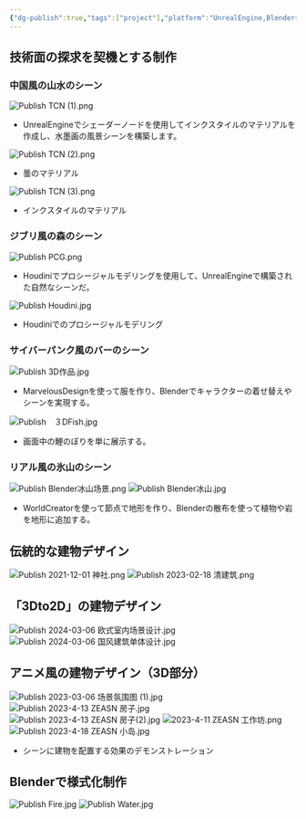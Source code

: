 ```yaml
---
{"dg-publish":true,"tags":["project"],"platform":"UnrealEngine,Blenderなど","dg-note-icon":"2","description":"/","cover":"![](https://github.com/Kairitsuhou/ImageHost/blob/main/Publish%203D%20.png?raw=true)","permalink":"/900.Publish/3D制作実績/","dgPassFrontmatter":true,"noteIcon":"2"}
---
```


## 技術面の探求を契機とする制作
### 中国風の山水のシーン
![Publish TCN (1).png](/img/user/700.Attachments/Publish%20TCN%20(1).png)
- UnrealEngineでシェーダーノードを使用してインクスタイルのマテリアルを作成し、水墨画の風景シーンを構築します。

![Publish TCN (2).png](/img/user/700.Attachments/Publish%20TCN%20(2).png)
- 曇のマテリアル

![Publish TCN (3).png](/img/user/700.Attachments/Publish%20TCN%20(3).png)
- インクスタイルのマテリアル

### ジブリ風の森のシーン
![Publish PCG.png](/img/user/700.Attachments/Publish%20PCG.png)
- Houdiniでプロシージャルモデリングを使用して、UnrealEngineで構築された自然なシーンだ。

![Publish Houdini.jpg](/img/user/700.Attachments/Publish%20Houdini.jpg)
- Houdiniでのプロシージャルモデリング

### サイバーパンク風のバーのシーン
![Publish 3D作品.jpg](/img/user/700.Attachments/Publish%203D%E4%BD%9C%E5%93%81.jpg)
- MarvelousDesignを使って服を作り、Blenderでキャラクターの着せ替えやシーンを実現する。

![Publish　３DFish.jpg](/img/user/700.Attachments/Publish%E3%80%80%EF%BC%93DFish.jpg)
- 画面中の鯉のぼりを単に展示する。

### リアル風の氷山のシーン
![Publish Blender冰山场景.png](/img/user/700.Attachments/Publish%20Blender%E5%86%B0%E5%B1%B1%E5%9C%BA%E6%99%AF.png)
![Publish Blender冰山.jpg](/img/user/700.Attachments/Publish%20Blender%E5%86%B0%E5%B1%B1.jpg)
- WorldCreatorを使って節点で地形を作り、Blenderの散布を使って植物や岩を地形に追加する。

## 伝統的な建物デザイン
![Publish 2021-12-01 神社.png](/img/user/700.Attachments/Publish%202021-12-01%20%E7%A5%9E%E7%A4%BE.png)
![Publish 2023-02-18 清建筑.png](/img/user/700.Attachments/Publish%202023-02-18%20%E6%B8%85%E5%BB%BA%E7%AD%91.png)

## 「3Dto2D」の建物デザイン
![Publish 2024-03-06 欧式室内场景设计.jpg](/img/user/700.Attachments/Publish%202024-03-06%20%E6%AC%A7%E5%BC%8F%E5%AE%A4%E5%86%85%E5%9C%BA%E6%99%AF%E8%AE%BE%E8%AE%A1.jpg)
![Publish 2024-03-06 国风建筑单体设计.jpg](/img/user/700.Attachments/Publish%202024-03-06%20%E5%9B%BD%E9%A3%8E%E5%BB%BA%E7%AD%91%E5%8D%95%E4%BD%93%E8%AE%BE%E8%AE%A1.jpg)

## アニメ風の建物デザイン（3D部分）
![Publish 2023-03-06 场景氛围图 (1).jpg](/img/user/700.Attachments/Publish%202023-03-06%20%E5%9C%BA%E6%99%AF%E6%B0%9B%E5%9B%B4%E5%9B%BE%20(1).jpg)
![Publish 2023-4-13 ZEASN 房子.jpg](/img/user/700.Attachments/Publish%202023-4-13%20ZEASN%20%E6%88%BF%E5%AD%90.jpg)
![Publish 2023-4-13 ZEASN 房子(2).jpg](/img/user/700.Attachments/Publish%202023-4-13%20ZEASN%20%E6%88%BF%E5%AD%90(2).jpg)
![2023-4-11 ZEASN 工作坊.png](/img/user/700.Attachments/2023-4-11%20ZEASN%20%E5%B7%A5%E4%BD%9C%E5%9D%8A.png)
![Publish 2023-4-18 ZEASN 小岛.jpg](/img/user/700.Attachments/Publish%202023-4-18%20ZEASN%20%E5%B0%8F%E5%B2%9B.jpg)
- シーンに建物を配置する効果のデモンストレーション

## Blenderで様式化制作
![Publish Fire.jpg](/img/user/700.Attachments/Publish%20Fire.jpg)
![Publish Water.jpg](/img/user/700.Attachments/Publish%20Water.jpg)